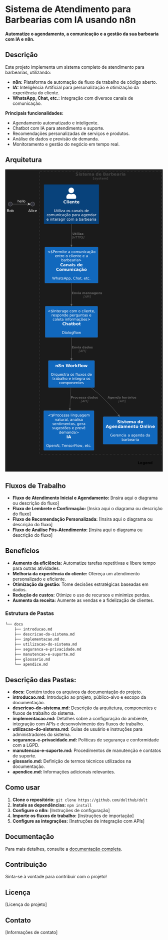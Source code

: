# Sistema de Atendimento para Barbearias com IA usando n8n
 
 **Automatize o agendamento, a comunicação e a gestão da sua barbearia com IA e n8n.**
 
 ## Descrição
 
 Este projeto implementa um sistema completo de atendimento para barbearias, utilizando:
 
 * **n8n:** Plataforma de automação de fluxo de trabalho de código aberto.
 * **IA:** Inteligência Artificial para personalização e otimização da experiência do cliente.
 * **WhatsApp, Chat, etc.:** Integração com diversos canais de comunicação.
 
 **Principais funcionalidades:**
 
 * Agendamento automatizado e inteligente.
 * Chatbot com IA para atendimento e suporte.
 * Recomendações personalizadas de serviços e produtos.
 * Análise de dados e previsão de demanda.
 * Monitoramento e gestão do negócio em tempo real.
 
 ## Arquitetura
![Click](https://github.com/brunopersy/Agente-n8n-Barbearia/blob/main/imagens/arquitetura.png)
 ## Fluxos de Trabalho
 
 * **Fluxo de Atendimento Inicial e Agendamento:**
     [Insira aqui o diagrama ou descrição do fluxo]
 * **Fluxo de Lembrete e Confirmação:**
     [Insira aqui o diagrama ou descrição do fluxo]
 * **Fluxo de Recomendação Personalizada:**
     [Insira aqui o diagrama ou descrição do fluxo]
 * **Fluxo de Análise Pós-Atendimento:**
     [Insira aqui o diagrama ou descrição do fluxo]
 
 ## Benefícios
 
 * **Aumento da eficiência:** Automatize tarefas repetitivas e libere tempo para outras atividades.
 * **Melhoria da experiência do cliente:** Ofereça um atendimento personalizado e eficiente.
 * **Otimização da gestão:** Tome decisões estratégicas baseadas em dados.
 * **Redução de custos:** Otimize o uso de recursos e minimize perdas.
 * **Aumento da receita:** Aumente as vendas e a fidelização de clientes.

### Estrutura de Pastas
```
└── docs
    ├── introducao.md
    ├── descricao-do-sistema.md
    ├── implementacao.md
    ├── utilizacao-do-sistema.md
    ├── seguranca-e-privacidade.md
    ├── manutencao-e-suporte.md
    ├── glossario.md
    └── apendice.md
```
    
## Descrição das Pastas:

 * **docs:** Contém todos os arquivos da documentação do projeto.
 * **introducao.md:** Introdução ao projeto, público-alvo e escopo da documentação.
 * **descricao-do-sistema.md:** Descrição da arquitetura, componentes e fluxos de trabalho do sistema.
 * **implementacao.md:** Detalhes sobre a configuração do ambiente, integração com APIs e desenvolvimento dos fluxos de trabalho.
 * **utilizacao-do-sistema.md:** Guias de usuário e instruções para administradores do sistema.
 * **seguranca-e-privacidade.md:** Políticas de segurança e conformidade com a LGPD.
 * **manutencao-e-suporte.md:** Procedimentos de manutenção e contatos de suporte.
 * **glossario.md:** Definição de termos técnicos utilizados na documentação.
 * **apendice.md:** Informações adicionais relevantes.
 
 ## Como usar
 
 1. **Clone o repositório:** `git clone https://github.com/dolthub/dolt`
 2. **Instale as dependências:** `npm install`
 3. **Configure o n8n:** [Instruções de configuração]
 4. **Importe os fluxos de trabalho:** [Instruções de importação]
 5. **Configure as integrações:** [Instruções de integração com APIs]
 
 ## Documentação
 
 Para mais detalhes, consulte a [documentação completa](./docs).
 
 ## Contribuição
 
 Sinta-se à vontade para contribuir com o projeto!
 
 ## Licença
 
 [Licença do projeto]
 
 ## Contato
 
 [Informações de contato]
